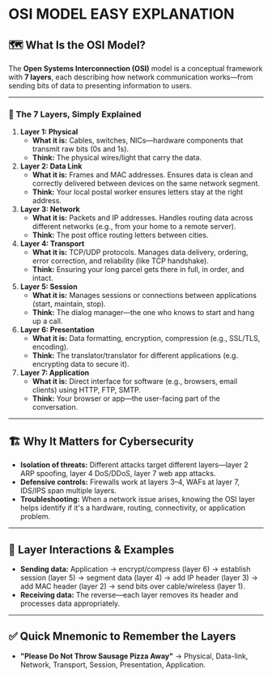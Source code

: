 # OSI MODEL EASY EXPLANATION

## 🗺️ What Is the OSI Model?

The **Open Systems Interconnection (OSI)** model is a conceptual framework with **7 layers**, each describing how network communication works—from sending bits of data to presenting information to users.

---

### 🧩 The 7 Layers, Simply Explained

1. **Layer 1: Physical**
    - **What it is:** Cables, switches, NICs—hardware components that transmit raw bits (0s and 1s).
    - **Think:** The physical wires/light that carry the data.
2. **Layer 2: Data Link**
    - **What it is:** Frames and MAC addresses. Ensures data is clean and correctly delivered between devices on the same network segment.
    - **Think:** Your local postal worker ensures letters stay at the right address.
3. **Layer 3: Network**
    - **What it is:** Packets and IP addresses. Handles routing data across different networks (e.g., from your home to a remote server).
    - **Think:** The post office routing letters between cities.
4. **Layer 4: Transport**
    - **What it is:** TCP/UDP protocols. Manages data delivery, ordering, error correction, and reliability (like TCP handshake).
    - **Think:** Ensuring your long parcel gets there in full, in order, and intact.
5. **Layer 5: Session**
    - **What it is:** Manages sessions or connections between applications (start, maintain, stop).
    - **Think:** The dialog manager—the one who knows to start and hang up a call.
6. **Layer 6: Presentation**
    - **What it is:** Data formatting, encryption, compression (e.g., SSL/TLS, encoding).
    - **Think:** The translator/translator for different applications (e.g. encrypting data to secure it).
7. **Layer 7: Application**
    - **What it is:** Direct interface for software (e.g., browsers, email clients) using HTTP, FTP, SMTP.
    - **Think:** Your browser or app—the user-facing part of the conversation.

---

## 🏗️ Why It Matters for Cybersecurity

- **Isolation of threats:** Different attacks target different layers—layer 2 ARP spoofing, layer 4 DoS/DDoS, layer 7 web app attacks.
- **Defensive controls:** Firewalls work at layers 3–4, WAFs at layer 7, IDS/IPS span multiple layers.
- **Troubleshooting:** When a network issue arises, knowing the OSI layer helps identify if it's a hardware, routing, connectivity, or application problem.

---

## 🔄 Layer Interactions & Examples

- **Sending data:** Application → encrypt/compress (layer 6) → establish session (layer 5) → segment data (layer 4) → add IP header (layer 3) → add MAC header (layer 2) → send bits over cable/wireless (layer 1).
- **Receiving data:** The reverse—each layer removes its header and processes data appropriately.

---

## ✅ Quick Mnemonic to Remember the Layers

- **"Please Do Not Throw Sausage Pizza Away"** → Physical, Data-link, Network, Transport, Session, Presentation, Application.